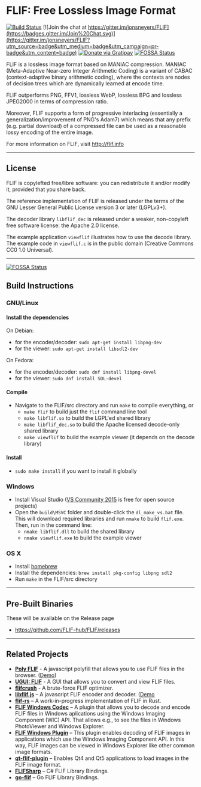 # FLIF: Free Lossless Image Format

[![Build Status](https://travis-ci.org/FLIF-hub/FLIF.svg?branch=master)](https://travis-ci.org/FLIF-hub/FLIF)
[![Join the chat at https://gitter.im/jonsneyers/FLIF](https://badges.gitter.im/Join%20Chat.svg)](https://gitter.im/jonsneyers/FLIF?utm_source=badge&utm_medium=badge&utm_campaign=pr-badge&utm_content=badge)
[![Donate via Gratipay](https://img.shields.io/gratipay/flif.svg)](https://gratipay.com/flif/)
[![FOSSA Status](https://app.fossa.io/api/projects/git%2Bgithub.com%2FHartmarken%2FFLIF.svg?type=shield)](https://app.fossa.io/projects/git%2Bgithub.com%2FHartmarken%2FFLIF?ref=badge_shield)

FLIF is a lossless image format based on MANIAC compression. MANIAC (Meta-Adaptive Near-zero Integer Arithmetic Coding)
is a variant of CABAC (context-adaptive binary arithmetic coding), where the contexts are nodes of decision trees
which are dynamically learned at encode time.

FLIF outperforms PNG, FFV1, lossless WebP, lossless BPG and lossless JPEG2000 in terms of compression ratio.

Moreover, FLIF supports a form of progressive interlacing (essentially a generalization/improvement of PNG's Adam7)
which means that any prefix (e.g. partial download) of a compressed file can be used as a reasonable lossy encoding of the entire image.

For more information on FLIF, visit http://flif.info

* * *

## License

FLIF is copylefted free/libre software: you can redistribute it and/or modify it, provided that you share back.

The reference implementation of FLIF is released under the terms of the GNU Lesser General Public License version 3 or later (LGPLv3+).

The decoder library `libflif_dec` is released under a weaker, non-copyleft free software license: the Apache 2.0 license.

The example application `viewflif` illustrates how to use the decode library.
The example code in `viewflif.c` is in the public domain (Creative Commons CC0 1.0 Universal).

* * *


[![FOSSA Status](https://app.fossa.io/api/projects/git%2Bgithub.com%2FHartmarken%2FFLIF.svg?type=large)](https://app.fossa.io/projects/git%2Bgithub.com%2FHartmarken%2FFLIF?ref=badge_large)

## Build Instructions

### GNU/Linux

#### Install the dependencies

On Debian:

  * for the encoder/decoder: `sudo apt-get install libpng-dev`
  * for the viewer: `sudo apt-get install libsdl2-dev`

On Fedora:

  * for the encoder/decoder: `sudo dnf install libpng-devel`
  * for the viewer: `sudo dnf install SDL-devel`

#### Compile

  * Navigate to the FLIF/src directory and run `make` to compile everything, or
    * `make flif` to build just the `flif` command line tool
    * `make libflif.so` to build the LGPL'ed shared library
    * `make libflif_dec.so` to build the Apache licensed decode-only shared library
    * `make viewflif` to build the example viewer (it depends on the decode library)

#### Install

* `sudo make install` if you want to install it globally

### Windows

* Install Visual Studio
  ([VS Community 2015](https://www.visualstudio.com/en-us/products/free-developer-offers-vs.aspx)
  is free for open source projects)
* Open the `build\MSVC` folder and double-click the `dl_make_vs.bat` file.
  This will download required libraries and run `nmake` to build `flif.exe`.
  Then, run in the command line:
  * `nmake libflif.dll` to build the shared library
  * `nmake viewflif.exe` to build the example viewer

### OS X

* Install [homebrew](http://brew.sh)
* Install the dependencies: `brew install pkg-config libpng sdl2`
* Run `make` in the FLIF/src directory


* * *

## Pre-Built Binaries

These will be available on the Release page

* https://github.com/FLIF-hub/FLIF/releases

* * *

## Related Projects

* **[Poly FLIF](https://github.com/UprootLabs/poly-flif)** - A javascript polyfill that allows you to use FLIF files in the browser. ([Demo](https://uprootlabs.github.io/poly-flif))
* **[UGUI: FLIF](http://flif.info/UGUI_FLIF)** - A GUI that allows you to convert and view FLIF files.
* **[flifcrush](https://github.com/FLIF-hub/flifcrush)** - A brute-force FLIF optimizer.
* **[libflif.js](https://github.com/saschanaz/libflif.js/)** – A javascript FLIF encoder and decoder. ([Demo](https://saschanaz.github.io/libflif.js/)
* **[flif-rs](https://github.com/panicbit/flif-rs)** – A work-in-progress implementation of FLIF in Rust.
* **[FLIF Windows Codec](https://github.com/peirick/FlifWICCodec)** – A plugin that allows you to decode and encode FLIF files in Windows aplications using the Windows Imaging Component (WIC) API. That allows e.g., to see the files in Windows PhotoViewer and Windows Explorer.
* **[FLIF Windows Plugin](https://github.com/fherzog2/flif_windows_plugin)** – This plugin enables decoding of FLIF images in applications which use the Windows Imaging Component API. In this way, FLIF images can be viewed in Windows Explorer like other common image formats.
* **[qt-flif-plugin](https://github.com/spillerrec/qt-flif-plugin)** – Enables Qt4 and Qt5 applications to load images in the FLIF image format.
* **[FLIFSharp](https://github.com/purenewman/FLIFSharp)** – C# FLIF Library Bindings.
* **[go-flif](https://github.com/chrisfelesoid/go-flif)** – Go FLIF Library Bindings.